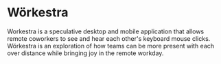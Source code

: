 # Wörkestra
Workestra is a speculative desktop and mobile application that allows remote coworkers to see and hear each other's keyboard mouse clicks. Wörkestra is an exploration of how teams can be more present with each over distance while bringing joy in the remote workday.


